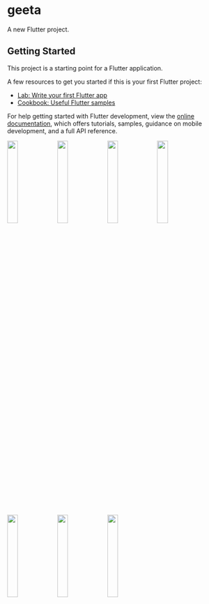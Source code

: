 # geeta

A new Flutter project.

## Getting Started

This project is a starting point for a Flutter application.

A few resources to get you started if this is your first Flutter project:

- [Lab: Write your first Flutter app](https://docs.flutter.dev/get-started/codelab)
- [Cookbook: Useful Flutter samples](https://docs.flutter.dev/cookbook)

For help getting started with Flutter development, view the
[online documentation](https://docs.flutter.dev/), which offers tutorials,
samples, guidance on mobile development, and a full API reference.

<p>
<img src= "https://github.com/Meshva30/geeta_New/assets/136339359/857359ee-261c-4cc8-9fab-d52f7fc870e8"width=22% heigh=35%>
<img src= "https://github.com/Meshva30/geeta_New/assets/136339359/760f1c64-d210-4b4c-985d-a29b369b3b62"width=22% heigh=35%>
<img src= "https://github.com/Meshva30/geeta_New/assets/136339359/704ee36d-ac90-49c6-8027-aa37c1254654"width=22% heigh=35%>
<img src= "https://github.com/Meshva30/geeta_New/assets/136339359/4488aa7a-c23d-41e9-af56-ab92e1fd1bcd"width=22% heigh=35%>
<img src= "https://github.com/Meshva30/geeta_New/assets/136339359/85c4b755-a26a-48ba-bc76-64d441f88ad6"width=22% heigh=35%>
<img src= "https://github.com/Meshva30/geeta_New/assets/136339359/84c0d1e2-56d5-4928-bf6f-074c17c06899"width=22% heigh=35%>
<img src= "https://github.com/Meshva30/geeta_New/assets/136339359/20c792b6-f32a-4ec9-8ea0-1d9ed15e4100"width=22% heigh=35%>



</p>





